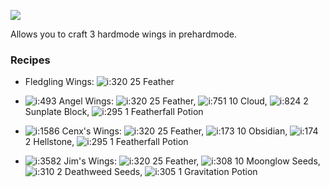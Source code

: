 [![](https://img.shields.io/static/v1?style=flat-square&logo=discord&logoColor=white&color=blue&label=discord&message=valks%20games)](https://discord.gg/866cg8yfxZ)

Allows you to craft 3 hardmode wings in prehardmode.

### Recipes
- Fledgling Wings: ![i:320](https://gamepedia.cursecdn.com/terraria_gamepedia/3/33/Feather.png?version=62b06ea7c2978b53b1b9274d1380ece0) 25 Feather

- ![i:493](https://gamepedia.cursecdn.com/terraria_gamepedia/6/6f/Angel_Wings.png?version=01ace05cfe905c060b8f59937435f4d0) Angel Wings: 
![i:320](https://gamepedia.cursecdn.com/terraria_gamepedia/3/33/Feather.png?version=62b06ea7c2978b53b1b9274d1380ece0) 25 Feather,
![i:751](https://gamepedia.cursecdn.com/terraria_gamepedia/d/d2/Cloud.png?version=3979a5b26df1e6a58825ebfe46bdf42d) 10 Cloud,
![i:824](https://gamepedia.cursecdn.com/terraria_gamepedia/a/a1/Sunplate_Block.png?version=a87e90c820e539e51b634bd1ea23a99a) 2 Sunplate Block,
![i:295](https://gamepedia.cursecdn.com/terraria_gamepedia/7/7b/Featherfall_Potion.png?version=77846caf0577bb0fad82fb1e0ba838ca) 1 Featherfall Potion 
- ![i:1586](https://gamepedia.cursecdn.com/terraria_gamepedia/8/86/Cenx%27s_Wings.png?version=985b737cdcc8d5a3ca13821a687ffacc) Cenx's Wings:
![i:320](https://gamepedia.cursecdn.com/terraria_gamepedia/3/33/Feather.png?version=62b06ea7c2978b53b1b9274d1380ece0) 25 Feather,
![i:173](https://gamepedia.cursecdn.com/terraria_gamepedia/2/23/Obsidian.png?version=0b8b04d56a95bc6ca50adc0f6c81dfd4) 10 Obsidian,
![i:174](https://gamepedia.cursecdn.com/terraria_gamepedia/8/8f/Hellstone.png?version=203269e0ffb56e3b7b8c7872e1cf97e8) 2 Hellstone,
![i:295](https://gamepedia.cursecdn.com/terraria_gamepedia/7/7b/Featherfall_Potion.png?version=77846caf0577bb0fad82fb1e0ba838ca) 1 Featherfall Potion 
- ![i:3582](https://gamepedia.cursecdn.com/terraria_gamepedia/5/5e/Jim%27s_Wings.png?version=474d7b7f038f919074472e99b584aeee) Jim's Wings:
![i:320](https://gamepedia.cursecdn.com/terraria_gamepedia/3/33/Feather.png?version=62b06ea7c2978b53b1b9274d1380ece0) 25 Feather,
![i:308](https://gamepedia.cursecdn.com/terraria_gamepedia/4/46/Moonglow_Seeds.png?version=49e709281753da46bb1b821e7196533c) 10 Moonglow Seeds,
![i:310](https://gamepedia.cursecdn.com/terraria_gamepedia/5/54/Deathweed_Seeds.png?version=4431d2d9fdffec999ef70f38a17b86e9) 2 Deathweed Seeds,
![i:305](https://gamepedia.cursecdn.com/terraria_gamepedia/0/09/Gravitation_Potion.png?version=d4ed7ed12b48ef79ed6eddb7816dcf25) 1 Gravitation Potion 
